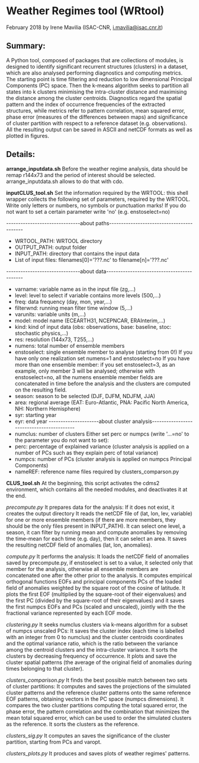 # Weather Regimes tool (WRtool)
February 2018 by Irene Mavilia (ISAC-CNR, i.mavilia@isac.cnr.it)

## Summary:
A Python tool, composed of packages that are collections of modules, is designed to identify significant recurrent structures (clusters) in a dataset, which are also analysed performing diagnostics and computing metrics.
The starting point is time filtering and reduction to low dimensional Principal Components (PC) space. Then the k-means algorithm seeks to partition all states into k clusters minimising the intra-cluster distance and maximising the distance among the cluster centroids.
Diagnostics regard the spatial pattern and the index of occurrence frequencies of the extracted structures, while metrics refer to pattern correlation, mean squared error, phase error (measures of the differences between maps) and significance of cluster partition with respect to a reference dataset (e.g. observations).
All the resulting output can be saved in ASCII and netCDF formats as well as plotted in figures.

## Details:
**arrange_inputdata.sh**
Before the weather regime analysis, data should be remap r144x73 and the period of interest should be selected. arrange_inputdata.sh allows to do that with cdo.

**inputCLUS_tool.sh**
Set the information required by the WRTOOL: this shell wrapper collects the following set of parameters, required by the WRTOOL.
Write only letters or numbers, no symbols or punctuation marks!
If you do not want to set a certain parameter write 'no' (e.g. enstoselect=no)

-------------------------------about paths------------------------------------------
- WRTOOL_PATH: 	WRTOOL directory
- OUTPUT_PATH:	output folder
- INPUT_PATH: 	directory that contains the input data
- List of input files:	filenames[0]='???.nc' to filename[n]='???.nc'

-------------------------------about data-------------------------------------------
- varname: 	   	variable name as in the input file (zg,...)
- level: 		    level to select if variable contains more levels (500,...)
- freq: 		    data frequency (day, mon, year,...)
- filterwnd: 		running mean filter time window (5,...)
- varunits: 		variable units (m,...)
- model: 		    model name (ECEARTH31, NCEPNCAR, ERAInterim,...)
- kind: 			  kind of input data (obs: observations, base: baseline, stoc: stochastic physics,...)
- res: 			    resolution (144x73, T255,...)
- numens: 		  total number of ensemble members
- enstoselect: 	single ensemble member to analyse (starting from 0!)
If you have only one realization set numens=1 and enstoselect=no
If you have more than one ensemble member: if you set enstoselect=3, as an example, only member 3 will be analysed; otherwise with enstoselect=no, all the numens ensemble member fields are concatenated in time before the analysis and the clusters are computed on the resulting field.
- season:   		season to be selected (DJF, DJFM, NDJFM, JJA)
- area: 		  	regional average (EAT: Euro-Atlantic, PNA: Pacific North America, NH: Northern Hemisphere)
- syr:			    starting year
- eyr:			    end year
---------------------about cluster analysis------------------------------------------
- numclus: 	    number of clusters
Either set perc or numpcs (write '...=no' to the parameter you do not want to set):
- perc: 			percentage of explained variance (cluster analysis is applied on a 				number of PCs such as they explain perc of total variance)
- numpcs: 		number of PCs (cluster analysis is applied on numpcs Principal 					Components)
- nameREF:		reference name files required by clusters_comparson.py

**CLUS_tool.sh**
At the beginning, this script activates the cdms2 environment, which contains all the needed modules, and deactivates it at the end.

_precompute.py_
It prepares data for the analysis:
If it does not exist, it creates the output directory
It reads the netCDF file of (lat, lon, lev, variable) for one or more ensemble members (if there are more members, they should be the only files present in INPUT_PATH).
It can select one level, a season, it can filter by running mean and compute anomalies by removing the time-mean for each time (e.g. day), then it can select an area.
It saves the resulting netCDF field of anomalies (lat, lon, anomalies).

_compute.py_
It performs the analysis:
It loads the netCDF field of anomalies saved by precompute.py, if enstoselect is set to a value, it selected only that member for the analysis, otherwise all ensemble members are concatenated one after the other prior to the analysis.
It computes empirical orthogonal functions EOFs and principal components PCs of the loaded field of anomalies weighted by the square root of the cosine of latitude.
It plots the first EOF (multiplied by the square-root of their eigenvalues) and the first PC (divided by the square-root of their eigenvalues) and it saves the first numpcs EOFs and PCs (scaled and unscaled), jointly with the the fractional variance represented by each EOF mode.

_clustering.py_
It seeks numclus clusters via k-means algorithm for a subset of numpcs unscaled PCs:
It saves the cluster index (each time is labelled with an integer from 0 to numclus) and the cluster centroids coordinates and the optimal variance ratio, which is the ratio between the variance among the centroid clusters and the intra-cluster variance.
It sorts the clusters by decreasing frequency of occurrence.
It plots and save the cluster spatial patterns (the average of the original field of anomalies during times belonging to that cluster).

_clusters_comparison.py_
It finds the best possible match between two sets of cluster partitions:
It computes and saves the projections of the simulated cluster patterns and the reference cluster patterns onto the same reference EOF patterns, obtaining vectors in the PC space (numpcs dimensions).
It compares the two cluster partitions computing the total squared error, the phase error, the pattern correlation and the combination that minimizes the mean total squared error, which can be used to order the simulated clusters as the reference.
It sorts the clusters as the reference.

_clusters_sig.py_
It computes an saves the significance of the cluster partition, starting from PCs and varopt.

_clusters_plots.py_
It produces and saves plots of weather regimes' patterns.
